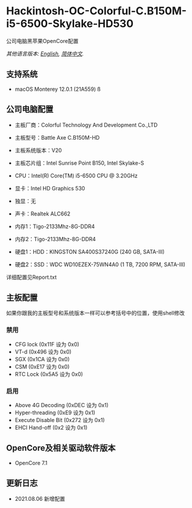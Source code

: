 # Hackintosh-OC-Colorful-C.B150M-i5-6500-Skylake-HD530

公司电脑黑苹果OpenCore配置

*其他语言版本: [English](README.md), [简体中文](README-CN.md).*

## 支持系统

* macOS Monterey 12.0.1 (21A559)
ß
## 公司电脑配置

* 主板厂商：Colorful Technology And Development Co.,LTD
* 主板型号：Battle Axe C.B150M-HD
* 主板系统版本：V20
* 主板芯片组：Intel Sunrise Point B150, Intel Skylake-S

* CPU：Intel(R) Core(TM) i5-6500 CPU @ 3.20GHz
* 显卡：Intel HD Graphics 530
* 独显：无
* 声卡：Realtek ALC662

* 内存1：Tigo-2133Mhz-8G-DDR4
* 内存2：Tigo-2133Mhz-8G-DDR4

* 硬盘1：HDD：KINGSTON SA400S37240G  (240 GB, SATA-III)
* 硬盘2：SSD：WDC WD10EZEX-75WN4A0  (1 TB, 7200 RPM, SATA-III)

详细配置见Report.txt

## 主板配置

如果你跟我的主板型号和系统版本一样可以参考括号中的位置，使用shell修改

### 禁用

* CFG lock (0x11F 设为 0x0)
* VT-d (0x496 设为 0x0)
* SGX (0x1CA 设为 0x0)
* CSM (0xE17 设为 0x0)
* RTC Lock (0x5A5 设为 0x0)

### 启用

* Above 4G Decoding (0xDEC 设为 0x1)
* Hyper-threading (0xE9 设为 0x1)
* Execute Disable Bit (0x272 设为 0x1)
* EHCI Hand-off (0x2 设为 0x1)

## OpenCore及相关驱动软件版本

* OpenCore 7.1

## 更新日志

* 2021.08.06 新增配置
